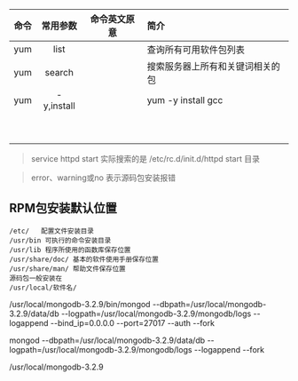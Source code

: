 |命令|常用参数|命令英文原意|简介|
|:--:|:--:|:--:|:--|
|yum|list||查询所有可用软件包列表|
|yum|search||搜索服务器上所有和关键词相关的包|
|yum|-y,install||yum -y install gcc|
|||||
|||||
|||||
|||||
|||||
|||||
|||||
|||||
|||||
> service httpd start 实际搜索的是 /etc/rc.d/init.d/httpd start 目录

> error、warning或no 表示源码包安装报错

## RPM包安装默认位置
```
/etc/   配置文件安装目录
/usr/bin 可执行的命令安装目录
/usr/lib 程序所使用的函数库保存位置
/usr/share/doc/ 基本的软件使用手册保存位置
/usr/share/man/ 帮助文件保存位置
源码包一般安装在
/usr/local/软件名/
```

/usr/local/mongodb-3.2.9/bin/mongod --dbpath=/usr/local/mongodb-3.2.9/data/db --logpath=/usr/local/mongodb-3.2.9/mongodb/logs --logappend --bind_ip=0.0.0.0 --port=27017 --auth --fork  

mongod --dbpath=/usr/local/mongodb-3.2.9/data/db --logpath=/usr/local/mongodb-3.2.9/mongodb/logs --logappend --fork

/usr/local/mongodb-3.2.9